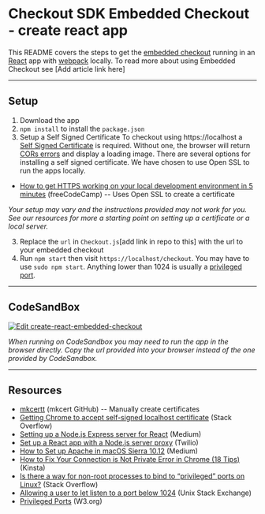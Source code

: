 # Checkout SDK Embedded Checkout - create react app

This README covers the steps to get the [embedded checkout](https://github.com/bigcommerce/checkout-sdk-js/blob/3a8220bdc3e81f9630954fd88420aded5b9daca3/docs/README.md#embedcheckout) running in an [React](https://reactjs.org/) app with [webpack](https://webpack.js.org/) locally. To read more about using Embedded Checkout see [Add article link here]

---
## Setup  

1. Download the app
2. `npm install` to install the `package.json`
3. Setup a Self Signed Certificate
To checkout using https://localhost a [Self Signed Certificate](https://en.wikipedia.org/wiki/Self-signed_certificate) is required.  Without one, the browser will return [CORs errors](https://medium.com/bigcommerce-developer-blog/lets-talk-about-cors-84800c726919?source=friends_link&sk=6268ac136f7e7d52af14d92c3af78413) and display a loading image. There are several options for installing a self signed certificate. We have chosen to use Open SSL to run the apps locally.

 - [How to get HTTPS working on your local development environment in 5 minutes](https://www.freecodecamp.org/news/how-to-get-https-working-on-your-local-development-environment-in-5-minutes-7af615770eec/) (freeCodeCamp) -- Uses Open SSL to create a certificate

*Your setup may vary and the instructions provided may not work for you. See our resources for more a starting point on setting up a certificate or a local server.*

3. Replace the `url` in `Checkout.js`[add link in repo to this] with the url to your embedded checkout
4.  Run `npm start` then visit `https://localhost/checkout`. You may have to use `sudo npm start`.  Anything lower than 1024 is usually a [privileged port](https://www.w3.org/Daemon/User/Installation/PrivilegedPorts.html). 

---
## CodeSandBox
[![Edit create-react-embedded-checkout](https://codesandbox.io/static/img/play-codesandbox.svg)](https://codesandbox.io/s/create-react-embedded-checkout-nl2xf?fontsize=14)

*When running on CodeSandbox you may need to run the app in the browser directly. Copy the url provided into your browser instead of the one provided by CodeSandbox.* 

---

 ## Resources
 
 - [mkcertt](https://github.com/FiloSottile/mkcert) (mkcert GitHub) -- Manually create certificates
 - [Getting Chrome to accept self-signed localhost certificate](https://stackoverflow.com/questions/7580508/getting-chrome-to-accept-self-signed-localhost-certificate) (Stack Overflow)
 - [Setting up a Node.js Express server for React](https://medium.com/@maison.moa/setting-up-an-express-backend-server-for-create-react-app-bc7620b20a61) (Medium)
 - [Set up a React app with a Node.js server proxy](https://www.twilio.com/blog/react-app-with-node-js-server-proxy) (Twilio)
 - [How to Set up Apache in macOS Sierra 10.12](https://medium.com/@JohnFoderaro/how-to-set-up-apache-in-macos-sierra-10-12-bca5a5dfffba) (Medium)
 - [How to Fix Your Connection is Not Private Error in Chrome (18 Tips)](https://kinsta.com/blog/your-connection-is-not-private/) (Kinsta)
 - [Is there a way for non-root processes to bind to “privileged” ports on Linux?](https://stackoverflow.com/questions/413807/is-there-a-way-for-non-root-processes-to-bind-to-privileged-ports-on-linux/414258#414258) (Stack Overflow)
 - [Allowing a user to let listen to a port below 1024](https://unix.stackexchange.com/questions/10735/allowing-a-user-to-let-listen-to-a-port-below-1024) (Unix Stack Exchange)
- [Privileged Ports](https://www.w3.org/Daemon/User/Installation/PrivilegedPorts.html) (W3.org)